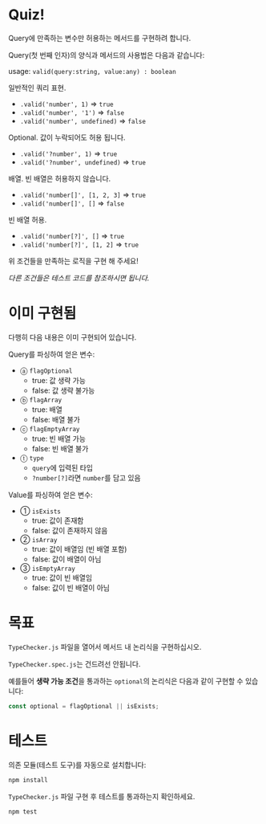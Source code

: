 # Quiz!

Query에 만족하는 변수만 허용하는 메서드를 구현하려 합니다.

Query(첫 번째 인자)의 양식과 메서드의 사용법은 다음과 같습니다:

usage: `valid(query:string, value:any) : boolean`

일반적인 쿼리 표현.

- `.valid('number', 1)` => `true`
- `.valid('number', '1')` => `false`
- `.valid('number', undefined)` => `false`

Optional. 값이 누락되어도 허용 됩니다.

- `.valid('?number', 1)` => `true`
- `.valid('?number', undefined)` => `true`

배열. 빈 배열은 허용하지 않습니다.

- `.valid('number[]', [1, 2, 3]` => `true`
- `.valid('number[]', []` => `false`

빈 배열 허용.

- `.valid('number[?]', []` => `true`
- `.valid('number[?]', [1, 2]` => `true`

위 조건들을 만족하는 로직을 구현 해 주세요!

*다른 조건들은 테스트 코드를 참조하시면 됩니다.*

# 이미 구현됨

다행히 다음 내용은 이미 구현되어 있습니다.

Query를 파싱하여 얻은 변수:

- ⓐ `flagOptional`
    - true: 값 생략 가능
    - false: 값 생략 불가능
- ⓑ `flagArray`
    - true: 배열
    - false: 배열 불가
- ⓒ `flagEmptyArray`
    - true: 빈 배열 가능
    - false: 빈 배열 불가
- ⓣ `type`
    - `query`에 입력된 타입
    - `?number[?]`라면 `number`를 담고 있음

Value를 파싱하여 얻은 변수:

- ① `isExists`
    - true: 값이 존재함
    - false: 값이 존재하지 않음
- ② `isArray`
    - true: 값이 배열임 (빈 배열 포함)
    - false: 값이 배열이 아님
- ③ `isEmptyArray`
    - true: 값이 빈 배열임
    - false: 값이 빈 배열이 아님

# 목표

`TypeChecker.js` 파일을 열어서 메서드 내 논리식을 구현하십시오.

`TypeChecker.spec.js`는 건드려선 안됩니다.

예를들어 **생략 가능 조건**을 통과하는 `optional`의 논리식은 다음과 같이 구현할 수 있습니다:

```javascript
const optional = flagOptional || isExists;
```

# 테스트

의존 모듈(테스트 도구)를 자동으로 설치합니다:

```bash
npm install
```

`TypeChecker.js` 파일 구현 후 테스트를 통과하는지 확인하세요.

```bash
npm test
```
